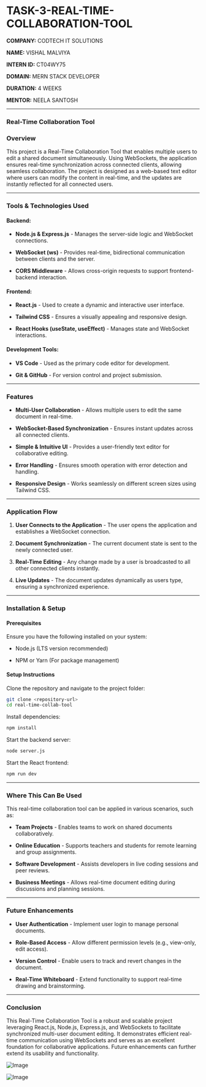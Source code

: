 # TASK-3-REAL-TIME-COLLABORATION-TOOL


**COMPANY:** CODTECH IT SOLUTIONS  


**NAME:** VISHAL MALVIYA  


**INTERN ID:** CT04WY75  


**DOMAIN:** MERN STACK DEVELOPER  


**DURATION:** 4 WEEKS  


**MENTOR:** NEELA SANTOSH  


---


### **Real-Time Collaboration Tool**


### **Overview**


This project is a Real-Time Collaboration Tool that enables multiple users to edit a shared document simultaneously. Using WebSockets, the application ensures real-time synchronization across connected clients, allowing seamless collaboration. The project is designed as a web-based text editor where users can modify the content in real-time, and the updates are instantly reflected for all connected users.


---


### **Tools & Technologies Used**


#### **Backend:**


- **Node.js & Express.js** - Manages the server-side logic and WebSocket connections.


- **WebSocket (ws)** - Provides real-time, bidirectional communication between clients and the server.


- **CORS Middleware** - Allows cross-origin requests to support frontend-backend interaction.


#### **Frontend:**


- **React.js** - Used to create a dynamic and interactive user interface.


- **Tailwind CSS** - Ensures a visually appealing and responsive design.


- **React Hooks (useState, useEffect)** - Manages state and WebSocket interactions.


#### **Development Tools:**


- **VS Code** - Used as the primary code editor for development.


- **Git & GitHub** - For version control and project submission.


---


### **Features**


- **Multi-User Collaboration** - Allows multiple users to edit the same document in real-time.


- **WebSocket-Based Synchronization** - Ensures instant updates across all connected clients.


- **Simple & Intuitive UI** - Provides a user-friendly text editor for collaborative editing.


- **Error Handling** - Ensures smooth operation with error detection and handling.


- **Responsive Design** - Works seamlessly on different screen sizes using Tailwind CSS.


---


### **Application Flow**


1. **User Connects to the Application** - The user opens the application and establishes a WebSocket connection.


2. **Document Synchronization** - The current document state is sent to the newly connected user.


3. **Real-Time Editing** - Any change made by a user is broadcasted to all other connected clients instantly.


4. **Live Updates** - The document updates dynamically as users type, ensuring a synchronized experience.


---


### **Installation & Setup**


#### **Prerequisites**


Ensure you have the following installed on your system:


- Node.js (LTS version recommended)


- NPM or Yarn (For package management)


#### **Setup Instructions**


Clone the repository and navigate to the project folder:


```bash
git clone <repository-url>
cd real-time-collab-tool
```


Install dependencies:


```bash
npm install
```


Start the backend server:


```bash
node server.js
```


Start the React frontend:


```bash
npm run dev
```


---


### **Where This Can Be Used**


This real-time collaboration tool can be applied in various scenarios, such as:


- **Team Projects** - Enables teams to work on shared documents collaboratively.


- **Online Education** - Supports teachers and students for remote learning and group assignments.


- **Software Development** - Assists developers in live coding sessions and peer reviews.


- **Business Meetings** - Allows real-time document editing during discussions and planning sessions.


---


### **Future Enhancements**


- **User Authentication** - Implement user login to manage personal documents.


- **Role-Based Access** - Allow different permission levels (e.g., view-only, edit access).


- **Version Control** - Enable users to track and revert changes in the document.


- **Real-Time Whiteboard** - Extend functionality to support real-time drawing and brainstorming.


---


### **Conclusion**


This Real-Time Collaboration Tool is a robust and scalable project leveraging React.js, Node.js, Express.js, and WebSockets to facilitate synchronized multi-user document editing. It demonstrates efficient real-time communication using WebSockets and serves as an excellent foundation for collaborative applications. Future enhancements can further extend its usability and functionality.




![Image](https://github.com/user-attachments/assets/220d37e7-8fad-4a3d-8b94-542a57bfd8fb)

![Image](https://github.com/user-attachments/assets/e7cc24e7-0e3c-44c1-ac75-6e81c0c8efbc)

